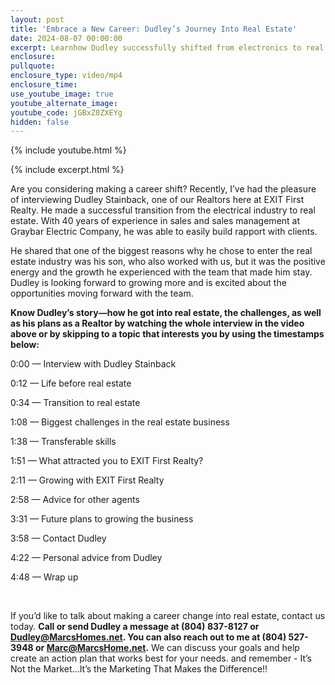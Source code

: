 ```yaml
---
layout: post
title: 'Embrace a New Career: Dudley’s Journey Into Real Estate'
date: 2024-08-07 00:00:00
excerpt: Learnhow Dudley successfully shifted from electronics to real estate.
enclosure:
pullquote:
enclosure_type: video/mp4
enclosure_time:
use_youtube_image: true
youtube_alternate_image:
youtube_code: jGBxZ8ZXEYg
hidden: false
---
```

{% include youtube.html %}

{% include excerpt.html %}

Are you considering making a career shift? Recently, I’ve had the pleasure of interviewing Dudley Stainback, one of our Realtors here at EXIT First Realty. He made a successful transition from the electrical industry to real estate. With 40 years of experience in sales and sales management at Graybar Electric Company, he was able to easily build rapport with clients.

He shared that one of the biggest reasons why he chose to enter the real estate industry was his son, who also worked with us, but it was the positive energy and the growth he experienced with the team that made him stay. Dudley is looking forward to growing more and is excited about the opportunities moving forward with the team.

**Know Dudley’s story—how he got into real estate, the challenges, as well as his plans as a Realtor by watching the whole interview in the video above or by skipping to a topic that interests you by using the timestamps below:**

0:00 — Interview with Dudley Stainback

0:12 — Life before real estate

0:34 — Transition to real estate

1:08 — Biggest challenges in the real estate business

1:38 — Transferable skills

1:51 — What attracted you to EXIT First Realty?

2:11 — Growing with EXIT First Realty

2:58 — Advice for other agents

3:31 — Future plans to growing the business

3:58 — Contact Dudley

4:22 — Personal advice from Dudley

4:48 — Wrap up

&nbsp;

If you’d like to talk about making a career change into real estate, contact us today. **Call or send Dudley a message at (804) 837-8127 or Dudley@MarcsHomes.net. You can also reach out to me at (804) 527-3948 or Marc@MarcsHome.net.** We can discuss your goals and help create an action plan that works best for your needs. and remember - It’s Not the Market…It’s the Marketing That Makes the Difference!!